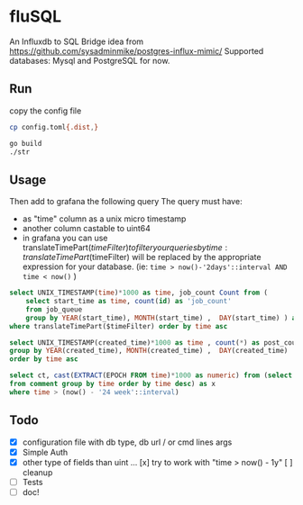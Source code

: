 # fluSQL
An Influxdb to SQL Bridge
idea from https://github.com/sysadminmike/postgres-influx-mimic/
Supported databases: Mysql and PostgreSQL for now.

## Run

copy the config file
```bash
cp config.toml{.dist,}
```

```bash
go build
./str
```

## Usage

Then add to grafana the following query
The query must have:
- as "time" column as a unix micro timestamp
- another column castable to uint64
- in grafana you can use translateTimePart($timeFilter) to filter your queries by time: translateTimePart($timeFilter) will be replaced by the appropriate expression for your database. (ie: `time > now()-'2days'::interval AND time < now()` )

```sql
select UNIX_TIMESTAMP(time)*1000 as time, job_count Count from (
    select start_time as time, count(id) as 'job_count'
    from job_queue  
    group by YEAR(start_time), MONTH(start_time) ,  DAY(start_time) ) as x
where translateTimePart($timeFilter) order by time asc
```

```sql
select UNIX_TIMESTAMP(created_time)*1000 as time , count(*) as post_count from post
group by YEAR(created_time), MONTH(created_time) ,  DAY(created_time)
order by time asc
 ```

```sql
select ct, cast(EXTRACT(EPOCH FROM time)*1000 as numeric) from (select count(*) as ct, date_trunc('day',created_time) as time
from comment group by time order by time desc) as x
where time > (now() - '24 week'::interval)
```

## Todo

- [x] configuration file with db type, db url / or cmd lines args
- [x] Simple Auth
- [x] other type of fields than uint ...
  [x] try to work with "time > now() - 1y"
  [ ] cleanup
- [ ] Tests
- [ ] doc!
